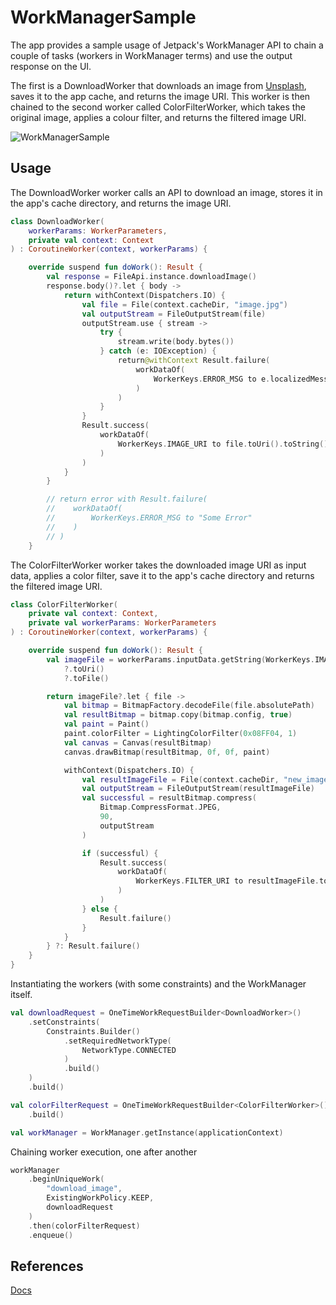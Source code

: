 # WorkManagerSample

The app provides a sample usage of Jetpack's WorkManager API to chain a couple of tasks (workers in WorkManager terms) and use the output response on the UI.

The first is a DownloadWorker that downloads an image from [Unsplash](https://images.unsplash.com), saves it to the app cache, and returns the image URI. This worker is then chained to the second worker called ColorFilterWorker, which takes the original image, applies a colour filter, and returns the filtered image URI.

![WorkManagerSample](https://github.com/sateeshjhambani/WorkManagerSample/assets/60574717/9a47ec4e-0a7f-4972-a55a-314199bafc4e)

## Usage

The DownloadWorker worker calls an API to download an image, stores it in the app's cache directory, and returns the image URI.

```kotlin
class DownloadWorker(
    workerParams: WorkerParameters,
    private val context: Context
) : CoroutineWorker(context, workerParams) {

    override suspend fun doWork(): Result {
        val response = FileApi.instance.downloadImage()
        response.body()?.let { body ->
            return withContext(Dispatchers.IO) {
                val file = File(context.cacheDir, "image.jpg")
                val outputStream = FileOutputStream(file)
                outputStream.use { stream ->
                    try {
                        stream.write(body.bytes())
                    } catch (e: IOException) {
                        return@withContext Result.failure(
                            workDataOf(
                                WorkerKeys.ERROR_MSG to e.localizedMessage
                            )
                        )
                    }
                }
                Result.success(
                    workDataOf(
                        WorkerKeys.IMAGE_URI to file.toUri().toString()
                    )
                )
            }
        }

        // return error with Result.failure(
        //    workDataOf(
        //        WorkerKeys.ERROR_MSG to "Some Error"
        //    )
        // )
    }
```

The ColorFilterWorker worker takes the downloaded image URI as input data, applies a color filter, save it to the app's cache directory and returns the filtered image URI.

```kotlin
class ColorFilterWorker(
    private val context: Context,
    private val workerParams: WorkerParameters
) : CoroutineWorker(context, workerParams) {

    override suspend fun doWork(): Result {
        val imageFile = workerParams.inputData.getString(WorkerKeys.IMAGE_URI)
            ?.toUri()
            ?.toFile()

        return imageFile?.let { file ->
            val bitmap = BitmapFactory.decodeFile(file.absolutePath)
            val resultBitmap = bitmap.copy(bitmap.config, true)
            val paint = Paint()
            paint.colorFilter = LightingColorFilter(0x08FF04, 1)
            val canvas = Canvas(resultBitmap)
            canvas.drawBitmap(resultBitmap, 0f, 0f, paint)

            withContext(Dispatchers.IO) {
                val resultImageFile = File(context.cacheDir, "new_image.jpg")
                val outputStream = FileOutputStream(resultImageFile)
                val successful = resultBitmap.compress(
                    Bitmap.CompressFormat.JPEG,
                    90,
                    outputStream
                )

                if (successful) {
                    Result.success(
                        workDataOf(
                            WorkerKeys.FILTER_URI to resultImageFile.toUri().toString()
                        )
                    )
                } else {
                    Result.failure()
                }
            }
        } ?: Result.failure()
    }
}
```

Instantiating the workers (with some constraints) and the WorkManager itself.

```kotlin
val downloadRequest = OneTimeWorkRequestBuilder<DownloadWorker>()
    .setConstraints(
        Constraints.Builder()
            .setRequiredNetworkType(
                NetworkType.CONNECTED
            )
            .build()
    )
    .build()

val colorFilterRequest = OneTimeWorkRequestBuilder<ColorFilterWorker>()
    .build()

val workManager = WorkManager.getInstance(applicationContext)
```

Chaining worker execution, one after another

```kotlin
workManager
    .beginUniqueWork(
        "download_image",
        ExistingWorkPolicy.KEEP,
        downloadRequest
    )
    .then(colorFilterRequest)
    .enqueue()
```

## References

[Docs](https://developer.android.com/develop/background-work/background-tasks/persistent/getting-started)
